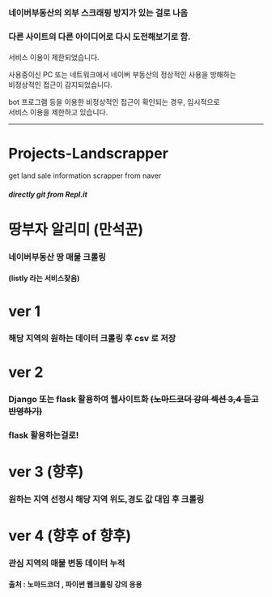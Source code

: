 ### 네이버부동산의 외부 스크래핑 방지가 있는 걸로 나옴
### 다른 사이트의 다른 아이디어로 다시 도전해보기로 함.

####
서비스 이용이 제한되었습니다.
        </p>
<p class="p_error">
            사용중이신 PC 또는 네트워크에서 네이버 부동산의 정상적인 사용을 방해하는<br/>
            비정상적인 접근이 감지되었습니다.
        </p>
<p class="p_error">
            bot 프로그램 등을 이용한 비정상적인 접근이 확인되는 경우, 임시적으로<br/>
            서비스 이용을 제한하고 있습니다.

-------------------------------------------
# Projects-Landscrapper
get land sale information scrapper from naver
##### directly git from Repl.it

# 땅부자 알리미 (만석꾼)
### 네이버부동산 땅 매물 크롤링
#### (listly 라는 서비스찾음)

# ver 1
### 해당 지역의 원하는 데이터 크롤링 후 csv 로 저장

# ver 2
### Django 또는 flask 활용하여 웹사이트화 ~~(노마드코더 강의 섹션 3,4 듣고 반영하기)~~
### flask 활용하는걸로!

# ver 3 (향후)
### 원하는 지역 선정시 해당 지역 위도,경도 값 대입 후 크롤링

# ver 4 (향후 of 향후)
### 관심 지역의 매물 변동 데이터 누적

#### 출처 : 노마드코더 , 파이썬 웹크롤링 강의 응용
